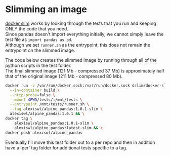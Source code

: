 # Slimming an image

[docker slim](https://github.com/docker-slim/docker-slim) works by looking through the tests that you run and keeping ONLY the code that you need.  
Since pandas doesn't import everything initially, we cannot simply leave the test file as `import pandas as pd`.  
Although we set `runner.sh` as the entrypoint, this does not remain the entrypoint on the slimmed image.

The code below creates the slimmed image by running through all of the python scripts in the test folder.  
The final slimmed image (121 Mb - compressed 37 Mb) is approximately half that of the original image (211 Mb - compressed 80 Mb).

```bash
docker run -v /var/run/docker.sock:/var/run/docker.sock dslim/docker-slim \
  --in-container build \
  --http-probe=false \
  --mount $PWD/tests/:/mnt/tests \
  --entrypoint /mnt/tests/runner.sh \
  --tag alexiswl/alpine_pandas:1.0.1-slim \
  alexiswl/alpine_pandas:1.0.1 && \
docker tag \
    alexiswl/alpine_pandas:1.0.1-slim \
    alexiswl/alpine_pandas:latest-slim && \
docker push alexiswl/alpine_pandas
```

Eventually I'll move this test folder out to a per repo and then in addition have a 'per' tag folder for additional tests specific to a tag.